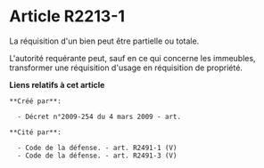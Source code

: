 # Article R2213-1

La réquisition d'un bien peut être partielle ou totale.

L'autorité requérante peut, sauf en ce qui concerne les immeubles, transformer une réquisition d'usage en réquisition de
propriété.

**Liens relatifs à cet article**

	**Créé par**:

	  - Décret n°2009-254 du 4 mars 2009 - art.

	**Cité par**:

	  - Code de la défense. - art. R2491-1 (V)
	  - Code de la défense. - art. R2491-3 (V)
